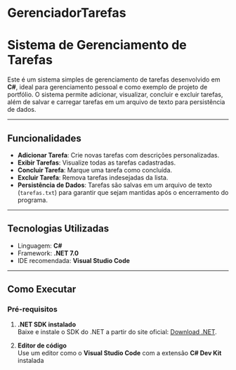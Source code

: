 # GerenciadorTarefas
# Sistema de Gerenciamento de Tarefas

Este é um sistema simples de gerenciamento de tarefas desenvolvido em **C#**, ideal para gerenciamento pessoal e como exemplo de projeto de portfólio. O sistema permite adicionar, visualizar, concluir e excluir tarefas, além de salvar e carregar tarefas em um arquivo de texto para persistência de dados.

---

## Funcionalidades

- **Adicionar Tarefa**: Crie novas tarefas com descrições personalizadas.
- **Exibir Tarefas**: Visualize todas as tarefas cadastradas.
- **Concluir Tarefa**: Marque uma tarefa como concluída.
- **Excluir Tarefa**: Remova tarefas indesejadas da lista.
- **Persistência de Dados**: Tarefas são salvas em um arquivo de texto (`tarefas.txt`) para garantir que sejam mantidas após o encerramento do programa.

---

## Tecnologias Utilizadas

- Linguagem: **C#**
- Framework: **.NET 7.0**
- IDE recomendada: **Visual Studio Code**

---

## Como Executar

### Pré-requisitos
1. **.NET SDK instalado**  
   Baixe e instale o SDK do .NET a partir do site oficial: [Download .NET](https://dotnet.microsoft.com/download).

2. **Editor de código**  
   Use um editor como o **Visual Studio Code** com a extensão **C# Dev Kit** instalada
